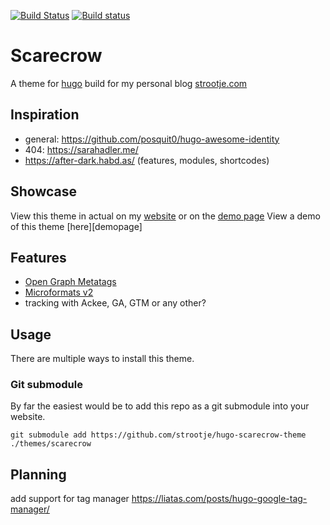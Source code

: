 [![Build Status](https://travis-ci.org/strootje/hugo-scarecrow-theme.svg?branch=master)][build:travis]
[![Build status](https://ci.appveyor.com/api/projects/status/dlmh20r3fcsi5kgi/branch/master?svg=true)][build:appveyor]

# Scarecrow
A theme for [hugo][hugo] build for my personal blog [strootje.com][demo:strootje]

## Inspiration
* general: https://github.com/posquit0/hugo-awesome-identity
* 404: https://sarahadler.me/
* https://after-dark.habd.as/ (features, modules, shortcodes)

## Showcase
View this theme in actual on my [website][demo:strootje] or on the [demo page][demo:github]
View a demo of this theme [here][demopage]

## Features
* [Open Graph Metatags][feature:ogp]
* [Microformats v2][feature:microformats2]
* tracking with Ackee, GA, GTM or any other?

## Usage
There are multiple ways to install this theme.

### Git submodule
By far the easiest would be to add this repo as a git submodule into your website.

```
git submodule add https://github.com/strootje/hugo-scarecrow-theme ./themes/scarecrow
```

## Planning
add support for tag manager
https://liatas.com/posts/hugo-google-tag-manager/


[build:travis]: https://travis-ci.org/strootje/hugo-scarecrow-theme
[build:appveyor]: https://ci.appveyor.com/project/strootje/hugo-scarecrow-theme/branch/master
[feature:ogp]: https://ogp.me/
[feature:microformats2]: http://microformats.org/
[demo:github]: https://strootje.github.io/hugo-scarecrow-theme/
[demo:strootje]: https://strootje.com/
[hugo]: https://gohugo.io/
